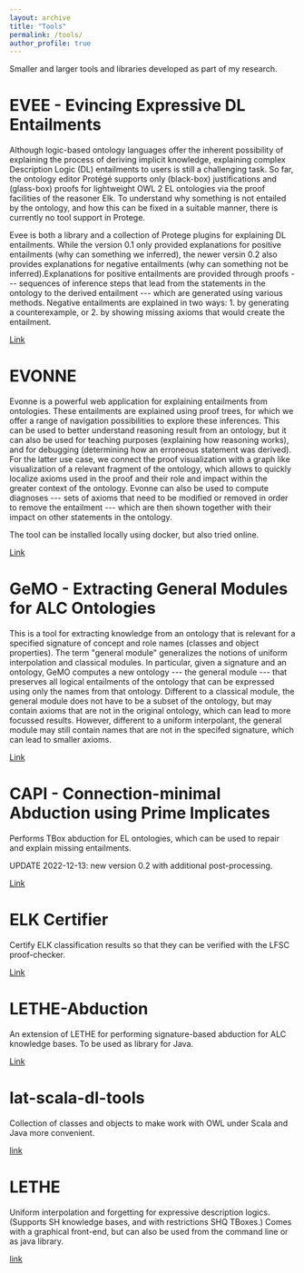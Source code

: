 ```yaml
---
layout: archive
title: "Tools"
permalink: /tools/
author_profile: true
---
```


Smaller and larger tools and libraries developed as part of my research.


EVEE - Evincing Expressive DL Entailments
=====

Although logic-based ontology languages offer the inherent possibility of explaining the process of deriving implicit knowledge, explaining complex Description Logic (DL) entailments to users is still a challenging task. So far, the ontology editor Protégé supports only (black-box) justifications and (glass-box) proofs for lightweight OWL 2 EL ontologies via the proof facilities of the reasoner Elk. To understand why something is not entailed by the ontology, and how this can be fixed in a suitable manner, there is currently no tool support in Protege. 

Evee is both a library and a collection of Protege plugins for explaining DL entailments. While the version 0.1 only provided explanations for positive entailments (why can something we inferred), the newer versin 0.2 also provides explanations for negative entailments (why can something not be inferred).Explanations for positive entailments are provided through proofs --- sequences of inference steps that lead from the statements in the ontology to the derived entailment --- which are generated using various methods. Negative entailments are explained in two ways: 1. by generating a counterexample, or 2. by showing missing axioms that would create the entailment.

[Link](https://github.com/de-tu-dresden-inf-lat/evee)

EVONNE
=====

Evonne is a powerful web application for explaining entailments from ontologies. These entailments are explained using proof trees, for which we offer a range of navigation possibilities to explore these inferences. This can be used to better understand reasoning result from an ontology, but it can also be used for teaching purposes (explaining how reasoning works), and for debugging (determining how an erroneous statement was derived). For the latter use case, we connect the proof visualization with a graph like visualization of a relevant fragment of the ontology, which allows to quickly localize axioms used in the proof and their role and impact within the greater context of the ontology. Evonne can also be used to compute diagnoses --- sets of axioms that need to be modified or removed in order to remove the entailment --- which are then shown together with their impact on other statements in the ontology.

The tool can be installed locally using docker, but also tried online.

[Link](https://mt.inf.tu-dresden.de/en/research/research-projects/evonne/)


GeMO - Extracting General Modules for ALC Ontologies
=====

This is a tool for extracting knowledge from an ontology that is relevant for a specified signature of concept and role names (classes and object properties). The term "general module" generalizes the notions of uniform interpolation and classical modules. In particular, given a signature and an ontology, GeMO computes a new ontology --- the general module --- that preserves all logical entailments of the ontology that can be expressed using only the names from that ontology. Different to a classical module, the general module does not have to be a subset of the ontology, but may contain axioms that are not in the original ontology, which can lead to more focussed results. However, different to a uniform interpolant, the general module may still contain names that are not in the specifed signature, which can lead to smaller axioms.   

[Link](https://hub.docker.com/r/yh1997/demo_gemo)


CAPI - Connection-minimal Abduction using Prime Implicates
=====

Performs TBox abduction for EL ontologies, which can be used to repair and explain missing entailments.

UPDATE 2022-12-13: new version 0.2 with additional post-processing.

[Link](https://lat.inf.tu-dresden.de/~koopmann/CAPI)

ELK Certifier
=====

Certify ELK classification results so that they can be verified with the LFSC proof-checker.

[Link](https://lat.inf.tu-dresden.de/~koopmann/ELK-Certifier/index.html)

LETHE-Abduction
=====

An extension of LETHE for performing signature-based abduction for ALC knowledge bases. To be used as library for Java.

[Link](https://lat.inf.tu-dresden.de/~koopmann/LETHE-Abduction/index.html)


lat-scala-dl-tools
=====

Collection of classes and objects to make work with OWL under Scala and Java more convenient.

[link](https://github.com/de-tu-dresden-inf-lat/lat-scala-dl-tools)


LETHE
=====
Uniform interpolation and forgetting for expressive description logics. (Supports SH knowledge bases, and with restrictions SHQ TBoxes.) Comes with a graphical front-end, but can also be used from the command line or as java library.

[link](https://lat.inf.tu-dresden.de/~koopmann/LETHE/index.html)


